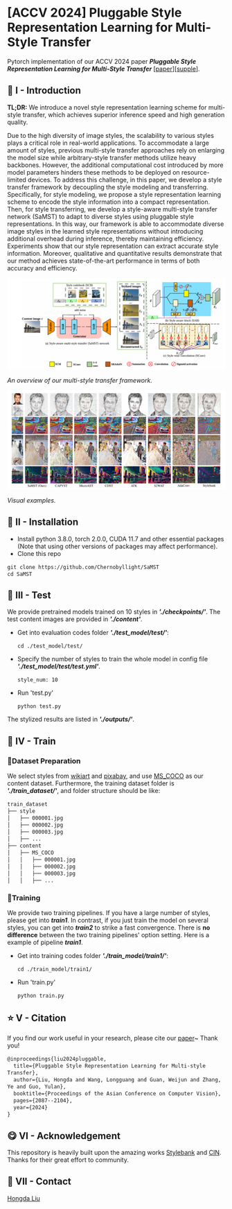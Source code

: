 # [ACCV 2024] Pluggable Style Representation Learning for Multi-Style Transfer

Pytorch implementation of our ACCV 2024 paper ***Pluggable Style Representation Learning for Multi-Style Transfer*** [[paper](https://openaccess.thecvf.com/content/ACCV2024/papers/Liu_Pluggable_Style_Representation_Learning_for_Multi-Style_Transfer_ACCV_2024_paper.pdf)][[supple](https://openaccess.thecvf.com/content/ACCV2024/supplemental/Liu_Pluggable_Style_Representation_ACCV_2024_supplemental.pdf)].


## :newspaper: $\mathrm{I}$ - Introduction

**TL;DR:** We introduce a novel style representation learning scheme for multi-style transfer, which achieves superior inference speed and high generation quality.

Due to the high diversity of image styles, the scalability to various styles plays a critical role in real-world applications. To accommodate a large amount of styles, previous multi-style transfer approaches rely on enlarging the model size while arbitrary-style transfer methods utilize heavy backbones. However, the additional computational cost introduced by more model parameters hinders these methods to be deployed on resource-limited devices. To address this challenge, in this paper, we develop a style transfer framework by decoupling the style modeling and transferring. Specifically, for style modeling, we propose a style representation learning scheme to encode the style information into a compact representation. Then, for style transferring, we develop a style-aware multi-style transfer network (SaMST) to adapt to diverse styles using pluggable style representations. In this way, our framework is able to accommodate diverse image styles in the learned style representations without introducing additional overhead during inference, thereby maintaining efficiency. Experiments show that our style representation can extract accurate style information. Moreover, qualitative and quantitative results demonstrate that our method achieves state-of-the-art performance in terms of both accuracy and efficiency.

![](Figs/framework.png)

*An overview of our multi-style transfer framework.*

![](Figs/teaserfig.png)

*Visual examples.*

## :wrench: $\mathrm{II}$ - Installation

- Install python 3.8.0, torch 2.0.0, CUDA 11.7 and other essential packages (Note that using other versions of packages may affect performance).
- Clone this repo

```
git clone https://github.com/Chernobyllight/SaMST
cd SaMST
```

## :red_car: $\mathrm{III}$ - Test

We provide pretrained models trained on 10 styles in ***'./checkpoints/'***. The test content images are provided in ***'./content'***.

- Get into evaluation codes folder ***'./test_model/test/'***:

  ```
  cd ./test_model/test/
  ```

- Specify the number of styles to train the whole model in config file ***'./test_model/test/test.yml'***. 

  ```
  style_num: 10
  ```

- Run 'test.py'

  ```
  python test.py
  ```

The stylized results are listed in  ***'./outputs/'***.

## :bullettrain_side: $\mathrm{IV}$ - Train

### :bank:Dataset Preparation

We select styles from [wikiart](https://www.kaggle.com/competitions/painter-by-numbers/data) and [pixabay](https://pixabay.com/), and use  [MS_COCO](https://cocodataset.org/#download) as our content dataset. Furthermore, the training dataset folder is ***'./train_dataset/'***, and folder structure should be like:

```
train_dataset
├── style
│   ├── 000001.jpg
│   ├── 000002.jpg
│   ├── 000003.jpg
│   ├── ...
├── content
│   ├── MS_COCO
│   │   ├── 000001.jpg
│   │   ├── 000002.jpg
│   │   ├── 000003.jpg
│   │   ├── ...
```

### :running:Training


We provide two training pipelines. If you have a large number of styles, please get into ***train1***. In contrast, if you just train the model on several styles, you can get into ***train2*** to strike a fast convergence. There is **no difference** between the two training pipelines' option setting. Here is a example of pipeline ***train1***.

- Get into training codes folder ***'./train_model/train1/'***:

  ```
  cd ./train_model/train1/
  ```

- Run 'train.py'

  ```
  python train.py
  ```


## :star: $\mathrm{V}$ - Citation

If you find our work useful in your research, please cite our [paper](https://openaccess.thecvf.com/content/ACCV2024/papers/Liu_Pluggable_Style_Representation_Learning_for_Multi-Style_Transfer_ACCV_2024_paper.pdf)~ Thank you!

```
@inproceedings{liu2024pluggable,
  title={Pluggable Style Representation Learning for Multi-style Transfer},
  author={Liu, Hongda and Wang, Longguang and Guan, Weijun and Zhang, Ye and Guo, Yulan},
  booktitle={Proceedings of the Asian Conference on Computer Vision},
  pages={2087--2104},
  year={2024}
}
```

## :yum: $\mathrm{VI}$ - Acknowledgement

This repository is heavily built upon the amazing works [Stylebank](https://github.com/jxcodetw/stylebank) and [CIN](https://github.com/kewellcjj/pytorch-multiple-style-transfer). Thanks for their great effort to community.

## :e-mail: $\mathrm{VII}$ - Contact

[Hongda Liu](mailto:2946428816@qq.com)
